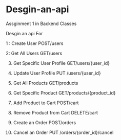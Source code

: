 # Desgin-an-api
Assginment 1 in Backend Classes

Desgin an api For 

1 : Create User
POST/users

2: Get All Users
GET/users

3. Get Specific User Profile
GET/users/{user_id}

4. Update User Profile
PUT /users/{user_id}

5. Get All Products
GET/products

6. Get Specific Product
GET/products/{product_id}

7. Add Product to Cart
POST/cart

8. Remove Product from Cart
DELETE/cart

9. Create an Order
POST/orders

10. Cancel an Order
PUT /orders/{order_id}/cancel
